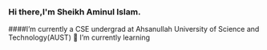 ### Hi there,I'm Sheikh Aminul Islam.

####I’m currently a CSE undergrad at Ahsanullah University of Science and Technology(AUST)
🌱 I’m currently learning 

